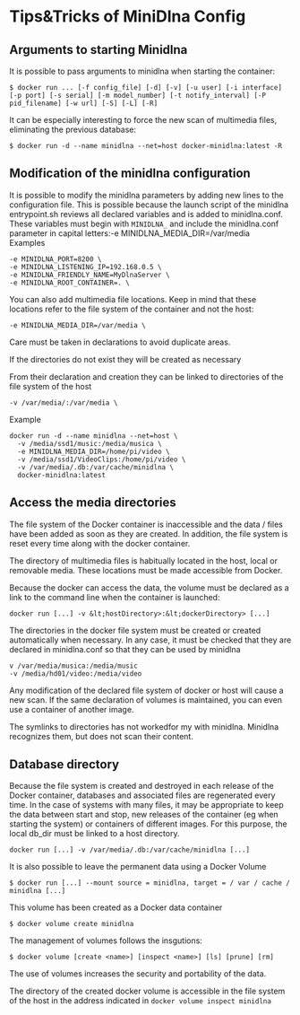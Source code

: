 # Tips&Tricks of MiniDlna Config 
## Arguments to starting Minidlna
It is possible to pass arguments to minidlna when starting the container:

```
$ docker run ... [-f config_file] [-d] [-v] [-u user] [-i interface] [-p port] [-s serial] [-m model_number] [-t notify_interval] [-P pid_filename] [-w url] [-S] [-L] [-R]
```

It can be especially interesting to force the new scan of multimedia files, eliminating the previous database:
```
$ docker run -d --name minidlna --net=host docker-minidlna:latest -R
```
## Modification of the minidlna configuration
It is possible to modify the minidlna parameters by adding new lines to the configuration file. This is possible because the launch script of the minidlna entrypoint.sh reviews all declared variables and is added to minidlna.conf. These variables must begin with ```MINIDLNA_``` and include the minidlna.conf parameter in capital letters:-e MINIDLNA_MEDIA_DIR=/var/media \
Examples
```
-e MINIDLNA_PORT=8200 \
-e MINIDLNA_LISTENING_IP=192.168.0.5 \
-e MINIDLNA_FRIENDLY_NAME=MyDlnaServer \
-e MINIDLNA_ROOT_CONTAINER=. \
```
You can also add multimedia file locations. Keep in mind that these locations refer to the file system of the container and not the host:
```
-e MINIDLNA_MEDIA_DIR=/var/media \
```
Care must be taken in declarations to avoid duplicate areas.

If the directories do not exist they will be created as necessary

From their declaration and creation they can be linked to directories of the file system of the host
```
-v /var/media/:/var/media \
```
Example
```
docker run -d --name minidlna --net=host \ 
  -v /media/ssd1/music:/media/musica \ 
  -e MINIDLNA_MEDIA_DIR=/home/pi/video \ 
  -v /media/ssd1/VideoClips:/home/pi/video \ 
  -v /var/media/.db:/var/cache/minidlna \ 
  docker-minidlna:latest
```
## Access the media directories
The file system of the Docker container is inaccessible and the data / files have been added as soon as they are created. In addition, the file system is reset every time along with the docker container.

The directory of multimedia files is habitually located in the host, local or removable media. These locations must be made accessible from Docker.

Because the docker can access the data, the volume must be declared as a link to the command line when the container is launched:
```
docker run [...] -v &lt;hostDirectory>:&lt;dockerDirectory> [...]
```
The directories in the docker file system must be created or created automatically when necessary. In any case, it must be checked that they are declared in minidlna.conf so that they can be used by minidlna
```
v /var/media/musica:/media/music
-v /media/hd01/video:/media/video
```
Any modification of the declared file system of docker or host will cause a new scan. If the same declaration of volumes is maintained, you can even use a container of another image.

The symlinks to directories has not workedfor my with minidlna. Minidlna recognizes them, but does not scan their content.
## Database directory
Because the file system is created and destroyed in each release of the Docker container, databases and associated files are regenerated every time. In the case of systems with many files, it may be appropriate to keep the data between start and stop, new releases of the container (eg when starting the system) or containers of different images. For this purpose, the local db_dir must be linked to a host directory.
```
docker run [...] -v /var/media/.db:/var/cache/minidlna [...]
```
It is also possible to leave the permanent data using a Docker Volume
```
$ docker run [...] --mount source = minidlna, target = / var / cache / minidlna [...]
```
This volume has been created as a Docker data container
```
$ docker volume create minidlna
```
The management of volumes follows the insgutions:
```
$ docker volume [create <name>] [inspect <name>] [ls] [prune] [rm]
```
The use of volumes increases the security and portability of the data.

The directory of the created docker volume is accessible in the file system of the host in the address indicated in ```docker volume inspect minidlna```

